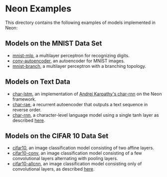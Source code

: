 # Neon Examples

This directory contains the following examples of models implemented in Neon:

## Models on the MNIST Data Set

* [mnist-mlp](mnist_mlp.md), a multilayer perceptron for recognizing digits.
* [conv-autoencoder](conv_autoencoder.md), an autoencoder for MNIST images.
* [mnist-branch](mnist_branch.md), a multilayer perceptron with a branching topology.

## Models on Text Data

* [char-lstm](char_lstm.md), an implementation of [Andrej Karpathy's
char-rnn](http://github.com/karpathy/char-rnn) on the Neon framework.
* [char-rae](char_rae.md), a recurrent autoencoder that outputs a text sequence in reverse order.
* [char-rnn](char_rnn.md), a character-level language model using a single tanh layer as described [here](https://arxiv.org/abs/1212.0901).

## Models on the CIFAR 10 Data Set

* [cifar10](cifar10.md), an image classification model consisting of two affine layers.
* [cifar10-conv](cifar10_conv.md), an image classification model consisting of a few convolutional layers alternating with pooling layers.
* [cifar10-allcnn](cifar10_allcnn.md), an image classification model consisting only of convolutional layers, as described [here](https://arxiv.org/abs/1412.6806).
